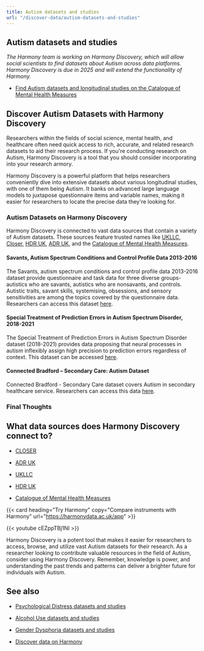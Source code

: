 ```yaml
---
title: Autism datasets and studies
url: "/discover-data/autism-datasets-and-studies"
---
```


## Autism datasets and studies

*The Harmony team is working on Harmony Discovery, which will allow social scientists to find datasets about Autism across data platforms. Harmony Discovery is due in 2025 and will extend the functionality of Harmony.*

* [Find Autism datasets and longitudinal studies on the Catalogue of Mental Health Measures](https://www.cataloguementalhealth.ac.uk/?content=search&query=Topic:autism)

## Discover Autism Datasets with Harmony Discovery

Researchers within the fields of social science, mental health, and healthcare often need quick access to rich, accurate, and related research datasets to aid their research process. If you're conducting research on Autism, Harmony Discovery is a tool that you should consider incorporating into your research armory. 

Harmony Discovery is a powerful platform that helps researchers conveniently dive into extensive datasets about various longitudinal studies, with one of them being Autism. It banks on advanced large language models to juxtapose questionnaire items and variable names, making it easier for researchers to locate the precise data they're looking for. 

### Autism Datasets on Harmony Discovery

Harmony Discovery is connected to vast data sources that contain a variety of Autism datasets. These sources feature trusted names like [UKLLC](https://explore.ukllc.ac.uk), [Closer](https://www.closer.ac.uk/), [HDR UK](https://www.hdruk.ac.uk/), [ADR UK](https://www.adruk.org/), and the [Catalogue of Mental Health Measures](https://www.cataloguementalhealth.ac.uk/). 

#### Savants, Autism Spectrum Conditions and Control Profile Data 2013-2016
The Savants, autism spectrum conditions and control profile data 2013-2016 dataset provide questionnaire and task data for three diverse groups- autistics who are savants, autistics who are nonsavants, and controls. Autistic traits, savant skills, systemising, obsessions, and sensory sensitivities are among the topics covered by the questionnaire data. Researchers can access this dataset [here](https://reshare.ukdataservice.ac.uk/853449).

#### Special Treatment of Prediction Errors in Autism Spectrum Disorder, 2018-2021
The Special Treatment of Prediction Errors in Autism Spectrum Disorder dataset (2018-2021) provides data proposing that neural processes in autism inflexibly assign high precision to prediction errors regardless of context. This dataset can be accessed [here](https://reshare.ukdataservice.ac.uk/854905).

#### Connected Bradford – Secondary Care: Autism Dataset
Connected Bradford - Secondary Care dataset covers Autism in secondary healthcare service. Researchers can access this data [here](https://search.data.gov.uk/dataset/0a78c5e9-d304-469c-9aff-453cb95283cd). 

### Final Thoughts


## What data sources does Harmony Discovery connect to?

* [CLOSER](https://closer.ac.uk/)

* [ADR UK](https://www.adruk.org/data-access/data-catalogue/)

* [UKLLC](https://explore.ukllc.ac.uk)

* [HDR UK](https://www.healthdatagateway.org/)

* [Catalogue of Mental Health Measures](https://www.cataloguementalhealth.ac.uk/)

{{< card heading="Try Harmony" copy="Compare instruments with Harmony" url="https://harmonydata.ac.uk/app" >}}

{{< youtube cEZppTBj1NI >}}


Harmony Discovery is a potent tool that makes it easier for researchers to access, browse, and utilize vast Autism datasets for their research. As a researcher looking to contribute valuable resources in the field of Autism, consider using Harmony Discovery. Remember, knowledge is power, and understanding the past trends and patterns can deliver a brighter future for individuals with Autism.

## See also

* [Psychological Distress datasets and studies](/discover-data/psychological-distress-datasets-and-studies)

* [Alcohol Use datasets and studies](/discover-data/alcohol-use-datasets-and-studies)

* [Gender Dysphoria datasets and studies](/discover-data/gender-dysphoria-datasets-and-studies)

* [Discover data on Harmony](/discover-data/)
